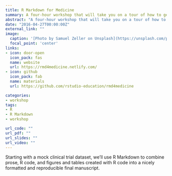 ```yaml
---
title: R Markdown for Medicine
summary: A four-hour workshop that will take you on a tour of how to get from data to manuscript using R Markdown.
abstract: "A four-hour workshop that will take you on a tour of how to get from data to manuscript using R Markdown."
date: "2016-04-27T00:00:00Z"
external_link: ""
image:
  caption: '[Photo by Samuel Zeller on Unsplash](https://unsplash.com/photos/FvNp_SY4kF0)'
  focal_point: 'center'
links:
- icon: door-open
  icon_pack: fas
  name: website
  url: https://rmd4medicine.netlify.com/
- icon: github
  icon_pack: fab
  name: materials
  url: https://github.com/rstudio-education/rmd4medicine

categories:
- workshop
tags:
- R
- R Markdown
- workshop

url_code: ""
url_pdf: ""
url_slides: ""
url_video: ""
---
```



Starting with a mock clinical trial dataset, we’ll use R Markdown to combine prose, R code, and figures and tables created with R code into a nicely formatted and reproducible final manuscript.
